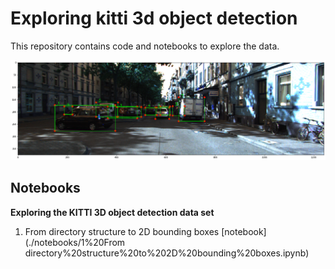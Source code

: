 # Exploring kitti 3d object detection
This repository contains code and notebooks to explore the data.

![](assets/boxes.png)

## Notebooks

**Exploring the KITTI 3D object detection data set**

1. From directory structure to 2D bounding boxes [notebook](./notebooks/1%20From directory%20structure%20to%202D%20bounding%20boxes.ipynb)

